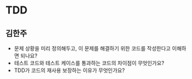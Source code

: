 # TDD

## 김한주
- 문제 상황을 미리 정의해두고, 이 문제를 해결하기 위한 코드를 작성한다고 이해하면 되나요?
- 테스트 코드와 테스트 케이스를 통과하는 코드의 차이점이 무엇인가요?
- TDD가 코드의 재사용 보장하는 이유가 무엇인가요?
